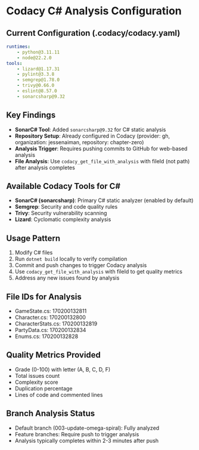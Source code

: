 # Codacy C# Analysis Configuration

## Current Configuration (.codacy/codacy.yaml)
```yaml
runtimes:
    - python@3.11.11
    - node@22.2.0
tools:
    - lizard@1.17.31
    - pylint@3.3.8
    - semgrep@1.78.0
    - trivy@0.66.0
    - eslint@8.57.0
    - sonarcsharp@9.32
```

## Key Findings
- **SonarC# Tool**: Added `sonarcsharp@9.32` for C# static analysis
- **Repository Setup**: Already configured in Codacy (provider: gh, organization: jessenaiman, repository: chapter-zero)
- **Analysis Trigger**: Requires pushing commits to GitHub for web-based analysis
- **File Analysis**: Use `codacy_get_file_with_analysis` with fileId (not path) after analysis completes

## Available Codacy Tools for C#
- **SonarC# (sonarcsharp)**: Primary C# static analyzer (enabled by default)
- **Semgrep**: Security and code quality rules
- **Trivy**: Security vulnerability scanning
- **Lizard**: Cyclomatic complexity analysis

## Usage Pattern
1. Modify C# files
2. Run `dotnet build` locally to verify compilation
3. Commit and push changes to trigger Codacy analysis
4. Use `codacy_get_file_with_analysis` with fileId to get quality metrics
5. Address any new issues found by analysis

## File IDs for Analysis
- GameState.cs: 170200132811
- Character.cs: 170200132800
- CharacterStats.cs: 170200132819
- PartyData.cs: 170200132834
- Enums.cs: 170200132828

## Quality Metrics Provided
- Grade (0-100) with letter (A, B, C, D, F)
- Total issues count
- Complexity score
- Duplication percentage
- Lines of code and commented lines

## Branch Analysis Status
- Default branch (003-update-omega-spiral): Fully analyzed
- Feature branches: Require push to trigger analysis
- Analysis typically completes within 2-3 minutes after push